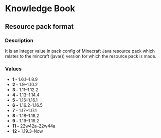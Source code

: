 # Knowledge Book
## Resource pack format
### Description
It is an integer value in pack config of Minecraft Java resource pack which relates to the mincraft (java()) version  for which the resource pack is made.
### Values
- **1 -** 1.6.1–1.8.9
- **2 -** 1.9–1.10.2
- **3 -** 1.11–1.12.2
- **4 -** 1.13–1.14.4
- **5 -** 1.15–1.16.1
- **6 -** 1.16.2–1.16.5
- **7 -** 1.17–1.17.1
- **8 -** 1.18–1.18.2
- **9 -** 1.19–1.19.2
- **11 -** 22w42a–22w44a
- **12 -** 1.19.3–Now